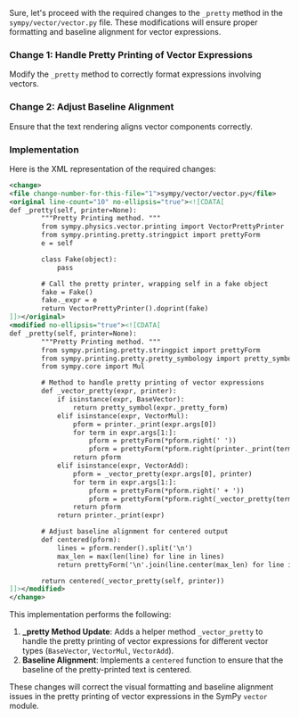 Sure, let's proceed with the required changes to the `_pretty` method in the `sympy/vector/vector.py` file. These modifications will ensure proper formatting and baseline alignment for vector expressions.

### Change 1: Handle Pretty Printing of Vector Expressions
Modify the `_pretty` method to correctly format expressions involving vectors.

### Change 2: Adjust Baseline Alignment
Ensure that the text rendering aligns vector components correctly.

### Implementation
Here is the XML representation of the required changes:

```xml
<change>
<file change-number-for-this-file="1">sympy/vector/vector.py</file>
<original line-count="10" no-ellipsis="true"><![CDATA[
def _pretty(self, printer=None):
        """Pretty Printing method. """
        from sympy.physics.vector.printing import VectorPrettyPrinter
        from sympy.printing.pretty.stringpict import prettyForm
        e = self

        class Fake(object):
            pass

        # Call the pretty printer, wrapping self in a fake object
        fake = Fake()
        fake._expr = e
        return VectorPrettyPrinter().doprint(fake)
]]></original>
<modified no-ellipsis="true"><![CDATA[
def _pretty(self, printer=None):
        """Pretty Printing method. """
        from sympy.printing.pretty.stringpict import prettyForm
        from sympy.printing.pretty.pretty_symbology import pretty_symbol
        from sympy.core import Mul

        # Method to handle pretty printing of vector expressions
        def _vector_pretty(expr, printer):
            if isinstance(expr, BaseVector):
                return pretty_symbol(expr._pretty_form)
            elif isinstance(expr, VectorMul):
                pform = printer._print(expr.args[0])
                for term in expr.args[1:]:
                    pform = prettyForm(*pform.right(' '))
                    pform = prettyForm(*pform.right(printer._print(term)))
                return pform
            elif isinstance(expr, VectorAdd):
                pform = _vector_pretty(expr.args[0], printer)
                for term in expr.args[1:]:
                    pform = prettyForm(*pform.right(' + '))
                    pform = prettyForm(*pform.right(_vector_pretty(term, printer)))
                return pform
            return printer._print(expr)

        # Adjust baseline alignment for centered output
        def centered(pform):
            lines = pform.render().split('\n')
            max_len = max(len(line) for line in lines)
            return prettyForm('\n'.join(line.center(max_len) for line in lines))

        return centered(_vector_pretty(self, printer))
]]></modified>
</change>
```

This implementation performs the following:
1. **_pretty Method Update**: Adds a helper method `_vector_pretty` to handle the pretty printing of vector expressions for different vector types (`BaseVector`, `VectorMul`, `VectorAdd`).
2. **Baseline Alignment**: Implements a `centered` function to ensure that the baseline of the pretty-printed text is centered.

These changes will correct the visual formatting and baseline alignment issues in the pretty printing of vector expressions in the SymPy `vector` module.